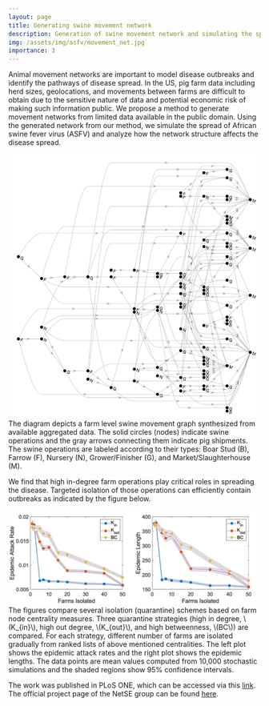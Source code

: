 ```yaml
---
layout: page
title: Generating swine movement network
description: Generation of swine movement network and simulating the spread of African swine fever virus (ASFV)
img: /assets/img/asfv/movement_net.jpg
importance: 3
---
```


Animal movement networks are important to model disease outbreaks and identify the pathways of disease spread. In the US, pig farm data including herd sizes, geolocations, and movements between farms are difficult to obtain due to the sensitive nature of data and potential economic risk of making such information public. We propose a method to generate movement networks from limited data available in the public domain. Using the generated network from our method, we simulate the spread of African swine fever virus (ASFV) and analyze how the network structure affects the disease spread.

<div class="row justify-content-center">
  <div class="col-sm-10">
    <img class="img-fluid rounded z-depth-1" src="/assets/img/asfv/movement_net.jpg" alt="" title="Generated movement network"/>
  </div>
</div>
<div class="caption">
    The diagram depicts a farm level swine movement graph synthesized from available aggregated data. The solid circles (nodes) indicate swine operations and the gray arrows connecting them indicate pig shipments. The swine operations are labeled according to their types: Boar Stud (B), Farrow (F), Nursery (N), Grower/Finisher (G), and Market/Slaughterhouse (M).
</div>

We find that high in-degree farm operations play critical roles in spreading the disease. Targeted isolation of those operations can efficiently contain outbreaks as indicated by the figure below.

<div class="row justify-content-center">
  <div class="col-sm-10">
    <img class="img-fluid rounded z-depth-1" src="/assets/img/asfv/isolation.jpg" alt="" title="Comparison of isolation schemes"/>
  </div>
</div>
<div class="caption">
    The figures compare several isolation (quarantine) schemes based on farm node centrality measures. Three quarantine strategies (high in degree, \(K_{in}\), high out degree, \(K_{out}\), and high betweenness, \(BC\)) are compared. For each strategy, different number of farms are isolated gradually from ranked lists of above mentioned centralities. The left plot shows the epidemic attack rates and the right plot shows the epidemic lengths. The data points are mean values computed from 10,000 stochastic simulations and the shaded regions show 95% confidence intervals.
</div>

The work was published in PLoS ONE, which can be accessed via this [link](https://journals.plos.org/plosone/article?id=10.1371/journal.pone.0225785). The official project page of the NetSE group can be found [here](http://www.ece.k-state.edu/netse/projects/sprojects/proj17.html).
